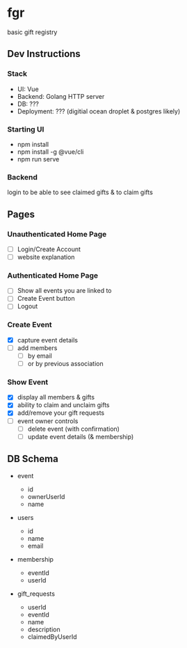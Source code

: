 # fgr

basic gift registry

## Dev Instructions

### Stack
- UI: Vue
- Backend: Golang HTTP server
- DB: ???
- Deployment: ??? (digitial ocean droplet & postgres likely)

### Starting UI
- npm install
- npm install -g @vue/cli
- npm run serve

### Backend

login to be able to see claimed gifts & to claim gifts

## Pages

### Unauthenticated Home Page
- [ ] Login/Create Account
- [ ] website explanation

### Authenticated Home Page
- [ ] Show all events you are linked to
- [ ] Create Event button
- [ ] Logout

### Create Event
- [x] capture event details
- [ ] add members
    - [ ] by email 
    - [ ] or by previous association

### Show Event
- [x] display all members & gifts
- [x] ability to claim and unclaim gifts
- [x] add/remove your gift requests
- [ ] event owner controls
  - [ ] delete event (with confirmation)
  - [ ] update event details (& membership)

## DB Schema

* event 
    - id
    - ownerUserId
    - name

* users
    - id
    - name
    - email

* membership
    - eventId
    - userId

* gift_requests
    - userId
    - eventId
    - name
    - description
    - claimedByUserId
